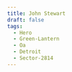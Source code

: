 ```yaml
---
title: John Stewart
draft: false
tags:
  - Hero
  - Green-Lantern
  - Oa
  - Detroit
  - Sector-2814
---
```

